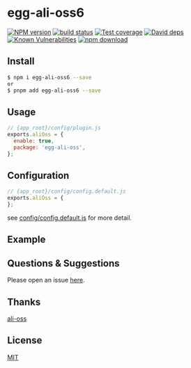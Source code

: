 # egg-ali-oss6

[![NPM version][npm-image]][npm-url]
[![build status][travis-image]][travis-url]
[![Test coverage][codecov-image]][codecov-url]
[![David deps][david-image]][david-url]
[![Known Vulnerabilities][snyk-image]][snyk-url]
[![npm download][download-image]][download-url]

[npm-image]: https://img.shields.io/npm/v/egg-ali-oss6.svg?style=flat-square
[npm-url]: https://npmjs.org/package/egg-ali-oss6
[travis-image]: https://img.shields.io/travis/zdt1013/egg-ali-oss6.svg?style=flat-square
[travis-url]: https://travis-ci.org/zdt1013/egg-ali-oss6
[codecov-image]: https://img.shields.io/codecov/c/github/zdt1013/egg-ali-oss6.svg?style=flat-square
[codecov-url]: https://codecov.io/github/zdt1013/egg-ali-oss6?branch=master
[david-image]: https://img.shields.io/david/zdt1013/egg-ali-oss6.svg?style=flat-square
[david-url]: https://david-dm.org/zdt1013/egg-ali-oss6
[snyk-image]: https://snyk.io/test/npm/egg-ali-oss6/badge.svg?style=flat-square
[snyk-url]: https://snyk.io/test/npm/egg-ali-oss6
[download-image]: https://img.shields.io/npm/dm/egg-ali-oss6.svg?style=flat-square
[download-url]: https://npmjs.org/package/egg-ali-oss6

<!--
Description here.
-->

## Install

```bash
$ npm i egg-ali-oss6 --save
or
$ pnpm add egg-ali-oss6 --save
```

## Usage

```js
// {app_root}/config/plugin.js
exports.aliOss = {
  enable: true,
  package: 'egg-ali-oss',
};
```

## Configuration

```js
// {app_root}/config/config.default.js
exports.aliOss = {
};
```

see [config/config.default.js](config/config.default.js) for more detail.

## Example

<!-- example here -->

## Questions & Suggestions

Please open an issue [here](https://github.com/zdt1013/egg-ali-oss/issues).

## Thanks
[ali-oss](https://github.com/ali-sdk/ali-oss)

## License

[MIT](LICENSE)
